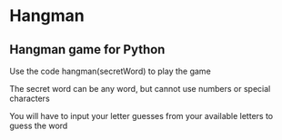 # Hangman 
Hangman game for Python
------
Use the code hangman(secretWord) to play the game

The secret word can be any word, but cannot use numbers or special characters

You will have to input your letter guesses from your available letters to guess the word
